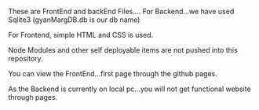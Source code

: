 These are FrontEnd and backEnd Files....
For Backend...we have used Sqlite3 (gyanMargDB.db is our db name)

For Frontend, simple HTML and CSS is used.

Node Modules and other self deployable items are not pushed into this repository.

You can view the FrontEnd...first page through the github pages.

As the Backend is currently on local pc...you will not get functional website through pages.
